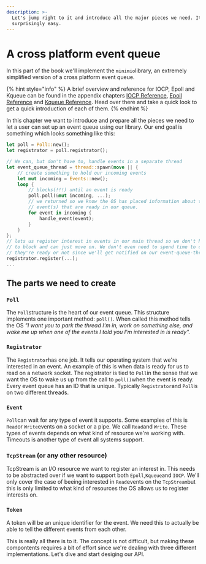 ```yaml
---
description: >-
  Let's jump right to it and introduce all the major pieces we need. It's
  surprisingly easy.
---
```


# A cross platform event queue

In this part of the book we'll implement the `minimio`library, an extremely simplified version of a cross platform event queue.

{% hint style="info" %}
A brief overview and reference for IOCP, Epoll and Kqueue can be found in the appendix chapters [IOCP Reference](../appendix-1/iocp.md), [Epoll Reference](../appendix-1/epoll.md) and [Kqueue Reference](../appendix-1/kqueue.md). Head over there and take a quick look to get a quick introduction of each of them.
{% endhint %}

In this chapter we want to introduce and prepare all the pieces we need to let a user can set up an event queue using our library. Our end goal is something which looks something like this:

```rust
let poll = Poll::new();
let registrator = poll.registrator();

// We can, but don't have to, handle events in a separate thread
let event_queue_thread = thread::spawn(move || {
    // create something to hold our incoming events
    let mut incoming = Events::new();
    loop {
        // blocks(!!!) until an event is ready
        poll.poll(&mut incoming, ...);
        // we returned so we know the OS has placed information about the
        // event(s) that are ready in our queue.
        for event in incoming {
            handle_event(event);
        }
    }
};
// lets us register interest in events in our main thread so we don't have
// to block and can just move on. We don't even need to spend time to check if
// they're ready or not since we'll get notified on our event-queue-thread
registrator.register(...);
...
```

## The parts we need to create

### `Poll`

The `Poll`structure is the heart of our event queue. This structure implements one important method: `poll()`. When called this method tells the OS _"I want you to park the thread I'm in, work on something else, and wake me up when one of the events I told you I'm interested in is ready"._

### `Registrator`

The `Registrator`has one job. It tells our operating system that we're interested in an event. An example of this is when data is ready for us to read on a network socket. The registrator is tied to `Poll`in the sense that we want the OS to wake us up from the call to `poll()`when the event is ready. Every event queue has an ID that is unique. Typically `Registrator`and `Poll`is on two different threads.

### `Event`

`Poll`can wait for any type of event it supports. Some examples of this is `Read`or `Write`events on a socket or a pipe. We call `Read`and `Write`. These types of events depends on what kind of resource we're working with. Timeouts is another type of event all systems support.

### `TcpStream` \(or any other resource\)

TcpStream is an I/O resource we want to register an interest in. This needs to be abstracted over if we want to support both `Epoll`,`Kqueue`and `IOCP`. We'll only cover the case of beeing interested in `Read`events on the `TcpStream`but this is only limited to what kind of resources the OS allows us to register interests on.

### `Token`

A token will be an unique identifier for the event. We need this to actually be able to tell the different events from each other.

This is really all there is to it. The concept is not difficult, but making these compontents requires a bit of effort since we're dealing with three different implementations. Let's dive and start desiging our API.

